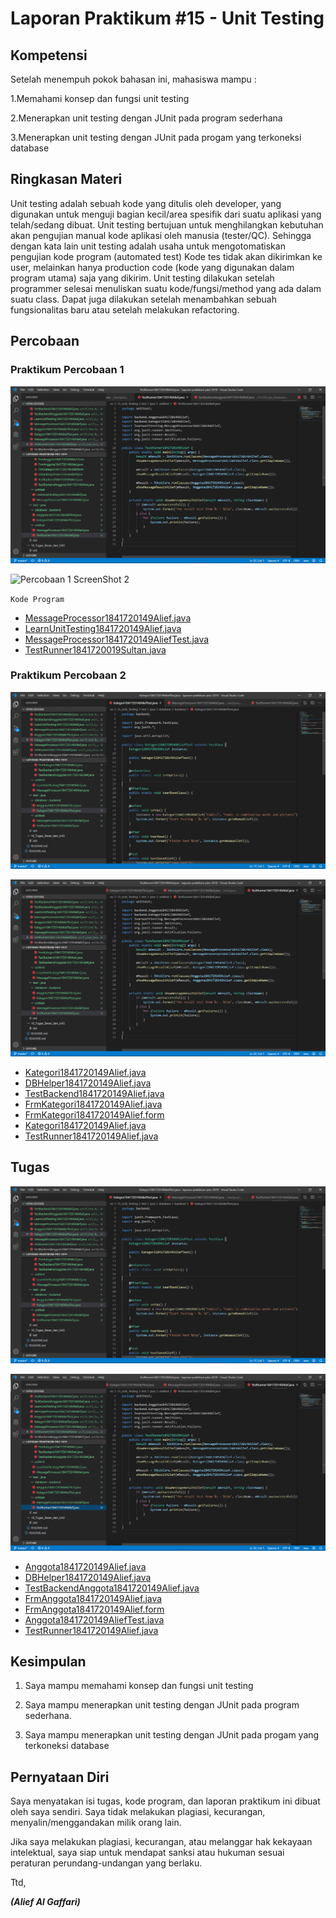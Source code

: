 # Laporan Praktikum #15 - Unit Testing

## Kompetensi

Setelah menempuh pokok bahasan ini, mahasiswa mampu :

1.Memahami konsep dan fungsi unit testing

2.Menerapkan unit testing dengan JUnit pada program sederhana

3.Menerapkan unit testing dengan JUnit pada progam yang terkoneksi database


## Ringkasan Materi
Unit testing adalah sebuah kode yang ditulis oleh developer, yang digunakan untuk menguji bagian kecil/area spesifik dari suatu aplikasi yang telah/sedang dibuat. Unit testing bertujuan untuk menghilangkan kebutuhan akan pengujian manual kode aplikasi oleh manusia (tester/QC). Sehingga dengan kata lain unit testing adalah usaha untuk mengotomatiskan pengujian kode program (automated test) Kode tes tidak akan dikirimkan ke user, melainkan hanya production code (kode yang digunakan dalam program utama) saja yang dikirim. Unit testing dilakukan setelah programmer selesai menuliskan suatu kode/fungsi/method yang ada dalam suatu class. Dapat juga dilakukan setelah menambahkan sebuah fungsionalitas baru atau setelah melakukan refactoring.


## Percobaan

### Praktikum Percobaan 1
![Percobaan 1 ScreenShot 1](img15/p1-1.PNG)

![Percobaan 1 ScreenShot 2](img15/p1-2.PNG)

`Kode Program`

* [MessageProcessor1841720149Alief.java](../../src/15_Unit_Testing/main/java/unittest/MessageProcessor1841720149Alief.java)
* [LearnUnitTesting1841720149Alief.java](../../src/15_Unit_Testing/main/java/unittest/LearnUnitTesting1841720149Alief.java)
* [MessageProcessor1841720149AliefTest.java](../../src/15_Unit_Testing/test/java/unittest/MessageProcessor1841720149Alief.java)
* [TestRunner1841720019Sultan.java](../../src/15_Unit_Testing/test/java/unittest/TestRunner1841720149Alief.java)

### Praktikum Percobaan 2
![Percobaan 2 ScreenShot 1](img15/p2-1.PNG)

![Percobaan 2 ScreenShot 2](img15/p2-2.PNG)

* [Kategori1841720149Alief.java](../../src/15_Unit_Testing/main/java/database/backend/Kategori1841720149Alief.java)
* [DBHelper1841720149Alief.java](../../src/15_Unit_Testing/main/java/database/backend/DBHelper1841720149Alief.java)
* [TestBackend1841720149Alief.java](../../src/15_Unit_Testing/main/java/database/frontend/TestBackend1841720149Alief.java)
* [FrmKategori1841720149Alief.java](../../src/15_Unit_Testing/main/java/database/frontend/FrmKategori1841720149Alief.java)
* [FrmKategori1841720149Alief.form](../../src/15_Unit_Testing/main/java/database/frontend/FrmAnggota1841720149Alief.form)
* [Kategori1841720149Alief.java](../../src/15_Unit_Testing/test/java/../../main/java/database/backend/Kategori1841720149Alief.java)
* [TestRunner1841720149Alief.java](../../src/15_Unit_Testing/test/java/unittest/TestRunner1841720149Alief.java)

## Tugas
![Tugas 1 ScreenShot 1](img15/t1.PNG)

![Tugas 1 ScreenShot 2](img15/t2.PNG)

* [Anggota1841720149Alief.java](../../src/15_Unit_Testing/main/java/database/backend/Anggota1841720149Alief.java)
* [DBHelper1841720149Alief.java](../../src/15_Unit_Testing/main/java/database/backend/DBHelper1841720149Alief.java)
* [TestBackendAnggota1841720149Alief.java](../../src/15_Unit_Testing/main/java/id/natlus/jobsheet15/database/frontend/TestBackendAnggota1841720149Alief.java)
* [FrmAnggota1841720149Alief.java](../../src/15_Unit_Testing/main/java/id/natlus/jobsheet15/database/frontend/FrmAnggota1841720149Alief.java)
* [FrmAnggota1841720149Alief.form](../../src/15_Unit_Testing/main/java/id/natlus/jobsheet15/database/frontend/FrmAnggota1841720149Alief.form)
* [Anggota1841720149AliefTest.java](../../src/15_Unit_Testing/test/java/id/natlus/jobsheet15/database/backend/Anggota1841720149AliefTest.java)
* [TestRunner1841720149Alief.java](../../src/15_Unit_Testing/test/java/id/natlus/jobsheet15/unittest/TestRunner1841720149Alief.java)


## Kesimpulan

1. Saya mampu memahami konsep dan fungsi unit testing

2. Saya mampu menerapkan unit testing dengan JUnit pada program sederhana.

3. Saya mampu menerapkan unit testing dengan JUnit pada progam yang terkoneksi database

## Pernyataan Diri

Saya menyatakan isi tugas, kode program, dan laporan praktikum ini dibuat oleh saya sendiri. Saya tidak melakukan plagiasi, kecurangan, menyalin/menggandakan milik orang lain.

Jika saya melakukan plagiasi, kecurangan, atau melanggar hak kekayaan intelektual, saya siap untuk mendapat sanksi atau hukuman sesuai peraturan perundang-undangan yang berlaku.

Ttd,

***(Alief Al Gaffari)***
